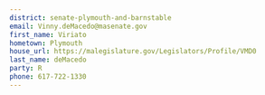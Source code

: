 ```yaml
---
district: senate-plymouth-and-barnstable
email: Vinny.deMacedo@masenate.gov
first_name: Viriato
hometown: Plymouth
house_url: https://malegislature.gov/Legislators/Profile/VMD0
last_name: deMacedo
party: R
phone: 617-722-1330
---
```

